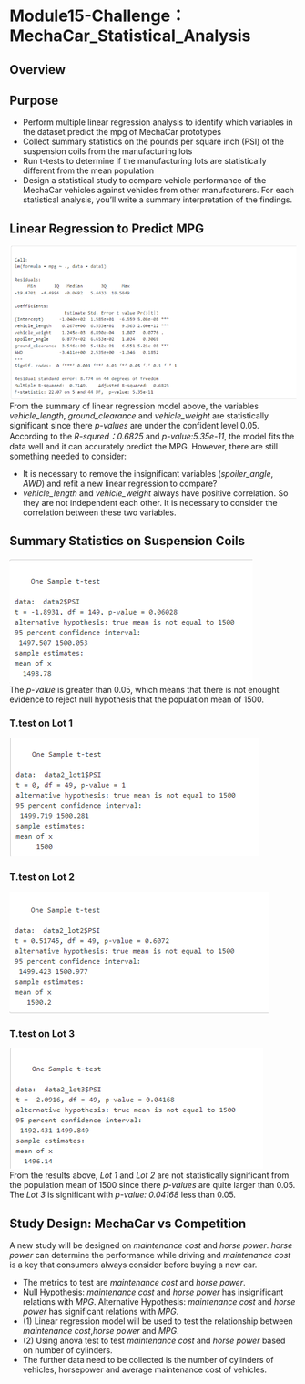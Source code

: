 # Module15-Challenge：MechaCar_Statistical_Analysis
## Overview
## Purpose
 - Perform multiple linear regression analysis to identify which variables in the dataset predict the mpg of MechaCar prototypes
 - Collect summary statistics on the pounds per square inch (PSI) of the suspension coils from the manufacturing lots
 - Run t-tests to determine if the manufacturing lots are statistically different from the mean population
 - Design a statistical study to compare vehicle performance of the MechaCar vehicles against vehicles from other manufacturers. For each statistical analysis, you’ll write a summary interpretation of the findings.
## Linear Regression to Predict MPG
![linear_regression](https://github.com/MauricioIQA/Module-15/blob/main/1.PNG)  
From the summary of linear regression model above, the variables *vehicle_length*, *ground_clearance* and *vehicle_weight* are statistically significant since there *p-values* are under the confident level 0.05. According to the *R-squred：0.6825* and *p-value:5.35e-11*, the model fits the data well and it can accurately predict the MPG. However, there are still something needed to consider:
 - It is necessary to remove the insignificant variables (*spoiler_angle*, *AWD*) and refit a new linear regression to compare?
 - *vehicle_length* and *vehicle_weight* always have positive correlation. So they are not independent each other. It is necessary to consider the correlation between these two variables.
## Summary Statistics on Suspension Coils
![t.test_overall](https://github.com/MauricioIQA/Module-15/blob/main/2.PNG)  
The *p-value* is greater than 0.05, which means that there is not enought evidence to reject null hypothesis that the population mean of 1500.  
### T.test on Lot 1
![t.test_lot1](https://github.com/MauricioIQA/Module-15/blob/main/3.PNG)  
### T.test on Lot 2
![t.test_lot2](https://github.com/MauricioIQA/Module-15/blob/main/4.PNG) 
### T.test on Lot 3
![t.test_lot3](https://github.com/MauricioIQA/Module-15/blob/main/5.PNG)  
From the results above, *Lot 1* and *Lot 2* are not statistically significant from the population mean of 1500 since there *p-values* are quite larger than 0.05. The *Lot 3* is significant with *p-value: 0.04168* less than 0.05.

## Study Design: MechaCar vs Competition
A new study will be designed on *maintenance cost* and *horse power*. *horse power* can determine the performance while driving and *maintenance cost* is a key that consumers always consider before buying a new car.
 - The metrics to test are *maintenance cost* and *horse power*.
 - Null Hypothesis: *maintenance cost* and *horse power* has insignificant relations with *MPG*. Alternative Hypothesis: *maintenance cost* and *horse power* has significant relations with *MPG*.
 - (1) Linear regression model will be used to test the relationship between  *maintenance cost*,*horse power* and *MPG*.
 - (2) Using anova test to test *maintenance cost* and *horse power* based on number of cylinders.
 - The further data need to be collected is the number of cylinders of vehicles, horsepower and average maintenance cost of vehicles.
